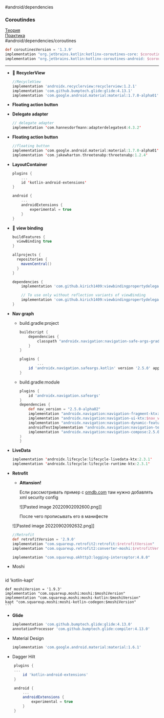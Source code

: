 #android/dependencies

### Coroutindes
[Теория](theory/Coroutines)  
[Практика](practice/Coroutines)  
#android/dependencies/coroutines
```groovy
def coroutinesVersion = '1.3.9'
implementation "org.jetbrains.kotlin:kotlinx-coroutines-core: $coroutinesVersion"
implementation "org.jetbrains.kotlin:kotlinx-coroutines-android: $coroutinesVersion"
```





-----------------------------------------------------------------------
-   🔄 **RecyclerView**
    
    ```groovy
    //RecycleView
    implementation 'androidx.recyclerview:recyclerview:1.2.1'
    implementation 'com.github.bumptech.glide:glide:4.13.1'
    implementation 'com.google.android.material:material:1.7.0-alpha01'
    ```
    
-   **Floating action button**
    
-   **Delegate adapter**
    
    ```kotlin
    // delegate adapter
    implementation 'com.hannesdorfmann:adapterdelegates4:4.3.2'
    ```
    
-   **Floating action button**
    
    ```kotlin
    //floating button
    implementation 'com.google.android.material:material:1.7.0-alpha01'
    implementation 'com.jakewharton.threetenabp:threetenabp:1.2.4'
    ```
    
-   **LayoutContainer**
    
    ```kotlin
    plugins {
        ...
        id 'kotlin-android-extensions'
    }
    
    android {
        ...
        androidExtensions {
            experimental = true
        }
    }
    ```
    
-   🔀 **view binding**
    
    ```groovy
    buildFeatures {
      viewBinding true
    }
    
    allprojects {
      repositories {
        mavenCentral()
      }
    }
    
    dependencies {
        implementation 'com.github.kirich1409:viewbindingpropertydelegate:1.5.3'
    
        // To use only without reflection variants of viewBinding
        implementation 'com.github.kirich1409:viewbindingpropertydelegate-noreflection:1.5.3'
    }
    ```
    
-   **Nav graph**
    
    -   build.gradle:project
        
        ```groovy
        buildscript {
            dependencies {
                classpath "androidx.navigation:navigation-safe-args-gradle-plugin:2.5.0"
            }
        }
        
        plugins {
        		...
            id 'androidx.navigation.safeargs.kotlin' version '2.5.0' apply false
        }
        ```
        
    -   build.gradle:module
        
        ```groovy
        plugins {
            id 'androidx.navigation.safeargs'
        }
        dependencies {
        	def nav_version = "2.5.0-alpha02"
            implementation "androidx.navigation:navigation-fragment-ktx:$nav_version"
            implementation "androidx.navigation:navigation-ui-ktx:$nav_version"
            implementation "androidx.navigation:navigation-dynamic-features-fragment:$nav_version"
            androidTestImplementation "androidx.navigation:navigation-testing:$nav_version"
            implementation "androidx.navigation:navigation-compose:2.5.0-alpha02"
        )
        }
        ```
        
-   **LiveData**
    ```kotlin
    implementation 'androidx.lifecycle:lifecycle-livedata-ktx:2.3.1'
    implementation 'androidx.lifecycle:lifecycle-runtime-ktx:2.3.1'
    ```

-   **Retrofit**
    
    -   **Attansion!**
        
        Если рассмотривать пример с [omdb.com](http://omdb.com) там нужно добавлять xml security config
        
        ![[Pasted image 20220902092600.png]]
        
        После чего прописывать его в манифесте
        
       ![[Pasted image 20220902092632.png]]
        
    
    ```groovy
    //Retrofit
    def retrofitVersion = '2.9.0'
    implementation "com.squareup.retrofit2:retrofit:$retrofitVersion"
    implementation "com.squareup.retrofit2:converter-moshi:$retrofitVersion"
    
    implementation "com.squareup.okhttp3:logging-interceptor:4.8.0"
    ```
    
-   Moshi
   
    ```groovy
   id 'kotlin-kapt'
    
    def moshiVersion = '1.9.3'
    implementation "com.squareup.moshi:moshi:$moshiVersion"
    implementation "com.squareup.moshi:moshi-kotlin:$moshiVersion"
    kapt "com.squareup.moshi:moshi-kotlin-codegen:$moshiVersion"
    ```
    
-   **Glide**
    
    ```groovy
    implementation 'com.github.bumptech.glide:glide:4.13.0'
    annotationProcessor 'com.github.bumptech.glide:compiler:4.13.0'
    ```
    
-   Material Design
    
    ```groovy
    implementation 'com.google.android.material:material:1.6.1'
    ```
    
-   Dagger Hilt

```groovy
	plugins {
    ...
	    id 'kotlin-android-extensions'
	}

	android {
	    ...
	    androidExtensions {
	        experimental = true
	    }
	}
```
